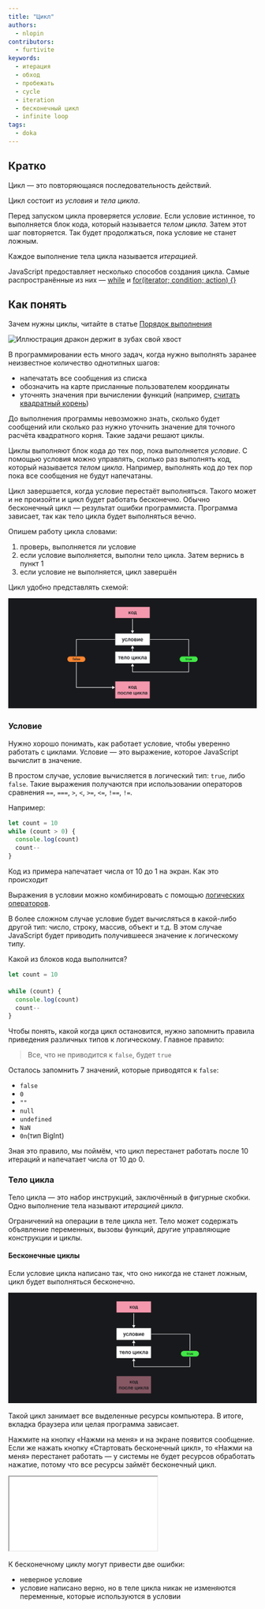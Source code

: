 ```yaml
---
title: "Цикл"
authors:
  - nlopin
contributors:
  - furtivite
keywords:
  - итерация
  - обход
  - пробежать
  - cycle
  - iteration
  - бесконечный цикл
  - infinite loop
tags:
  - doka
---
```


## Кратко

Цикл — это повторяющаяся последовательность действий.

Цикл состоит из _условия_ и _тела цикла_.

Перед запуском цикла проверяется _условие._ Если условие истинное, то выполняется блок кода, который называется _телом цикла._ Затем этот шаг повторяется. Так будет продолжаться, пока условие не станет ложным.

Каждое выполнение тела цикла называется _итерацией_.

JavaScript предоставляет несколько способов создания цикла. Самые распространённые из них — [while](/js/while) и [for(iterator; condition; action) {}](/js/for)

## Как понять

Зачем нужны циклы, читайте в статье [Порядок выполнения](/js/execution-order)

![Иллюстрация дракон держит в зубах свой хвост](images/dragon-loop.png)

В программировании есть много задач, когда нужно выполнять заранее неизвестное количество однотипных шагов:

- напечатать все сообщения из списка
- обозначить на карте присланные пользователем координаты
- уточнять значения при вычислении функций (например, [считать квадратный корень](https://ru.wikipedia.org/wiki/%D0%98%D1%82%D0%B5%D1%80%D0%B0%D1%86%D0%B8%D0%BE%D0%BD%D0%BD%D0%B0%D1%8F_%D1%84%D0%BE%D1%80%D0%BC%D1%83%D0%BB%D0%B0_%D0%93%D0%B5%D1%80%D0%BE%D0%BD%D0%B0))

До выполнения программы невозможно знать, сколько будет сообщений или сколько раз нужно уточнить значение для точного расчёта квадратного корня. Такие задачи решают циклы.

Циклы выполняют блок кода до тех пор, пока выполняется _условие_. С помощью условия можно управлять, сколько раз выполнять код, который называется _телом цикла_. Например, выполнять код до тех пор пока все сообщения не будут напечатаны.

Цикл завершается, когда условие перестаёт выполняться. Такого может и не произойти и цикл будет работать бесконечно. Обычно бесконечный цикл — результат ошибки программиста. Программа зависает, так как тело цикла будет выполняться вечно.

Опишем работу цикла словами:

1. проверь, выполняется ли условие
2. если условие выполняется, выполни тело цикла. Затем вернись в пункт 1
3. если условие не выполняется, цикл завершён

Цикл удобно представлять схемой:

![схема работы цикла](images/loop-schema.png)

### Условие

Нужно хорошо понимать, как работает условие, чтобы уверенно работать с циклами. Условие — это выражение, которое JavaScript вычислит в значение.

В простом случае, условие вычисляется в логический тип: `true`, либо `false`. Такие выражения получаются при использовании операторов сравнения `==`, `===`, `>`, `<`, `>=`, `<=`, `!==`, `!=`.

Например:

```js
let count = 10
while (count > 0) {
  console.log(count)
  count--
}
```

Код из примера напечатает числа от 10 до 1 на экран. Как это происходит

Выражения в условии можно комбинировать с помощью [логических операторов](/js/logic-operators).

В более сложном случае условие будет вычисляться в какой-либо другой тип: число, строку, массив, объект и т.д. В этом случае JavaScript будет приводить получившееся значение к логическому типу.

Какой из блоков кода выполнится?

```js
let count = 10

while (count) {
  console.log(count)
  count--
}
```

Чтобы понять, какой когда цикл остановится, нужно запомнить правила приведения различных типов к логическому. Главное правило:

> Все, что не приводится к `false`, будет `true`

Осталось запомнить 7 значений, которые приводятся к `false`:

- `false`
- `0`
- `""`
- `null`
- `undefined`
- `NaN`
- `0n`(тип BigInt)

Зная это правило, мы поймём, что цикл перестанет работать после 10 итераций и напечатает числа от 10 до 0.

### Тело цикла

Тело цикла — это набор инструкций, заключённый в фигурные скобки. Одно выполнение тела называют _итерацией цикла_.

Ограничений на операции в теле цикла нет. Тело может содержать объявление переменных, вызовы функций, другие управляющие конструкции и циклы.

#### Бесконечные циклы

Если условие цикла написано так, что оно никогда не станет ложным, цикл будет выполняться бесконечно.

![схема бесконечного цикла](images/infinite-loop.png)

Такой цикл занимает все выделенные ресурсы компьютера. В итоге, вкладка браузера или целая программа зависает.

Нажмите на кнопку «Нажми на меня» и на экране появится сообщение. Если же нажать кнопку «Стартовать бесконечный цикл», то «Нажми на меня» перестанет работать — у системы не будет ресурсов обработать нажатие, потому что все ресурсы займёт бесконечный цикл.

<iframe title="Название — Цикл — Дока" src="demos/Lopinopulos-xxOQLvO/index.html"></iframe>

К бесконечному циклу могут привести две ошибки:

- неверное условие
- условие написано верно, но в теле цикла никак не изменяются переменные, которые используются в условии
